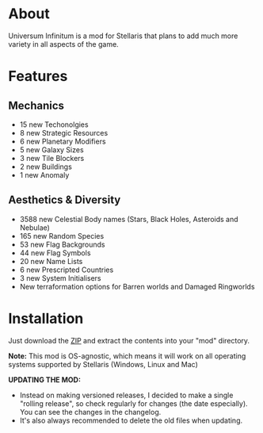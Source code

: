 # About

Universum Infinitum is a mod for Stellaris that plans to add much more variety in all aspects of the game.

# Features

## Mechanics

 - 15 new Techonolgies
 - 8 new Strategic Resources
 - 6 new Planetary Modifiers
 - 5 new Galaxy Sizes
 - 3 new Tile Blockers
 - 2 new Buildings
 - 1 new Anomaly

## Aesthetics & Diversity

 - 3588 new Celestial Body names (Stars, Black Holes, Asteroids and Nebulae)
 - 165 new Random Species
 - 53 new Flag Backgrounds
 - 44 new Flag Symbols
 - 20 new Name Lists
 - 6 new Prescripted Countries
 - 3 new System Initialisers
 - New terraformation options for Barren worlds and Damaged Ringworlds

# Installation

Just download the [ZIP](https://github.com/hmlendea/stellaris-universum-infinitum/archive/master.zip) and extract the contents into your "mod" directory.

**Note:** This mod is OS-agnostic, which means it will work on all operating systems supported by Stellaris (Windows, Linux and Mac)

**UPDATING THE MOD:**
- Instead on making versioned releases, I decided to make a single "rolling release", so check regularly for changes (the date especially).
You can see the changes in the changelog.
- It's also always recommended to delete the old files when updating.

